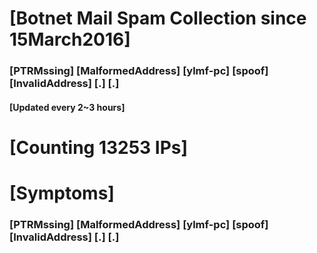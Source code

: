 # [Botnet Mail Spam Collection since 15March2016]
### [PTRMssing] [MalformedAddress] [ylmf-pc] [spoof] [InvalidAddress] [.] [.]
#### [Updated every 2~3 hours]

# [Counting 13253 IPs]

# [Symptoms] 
###   [PTRMssing] [MalformedAddress] [ylmf-pc] [spoof] [InvalidAddress] [.] [.]
